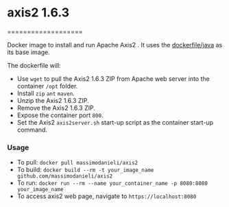 # axis2 1.6.3 
===================

Docker image to install and run Apache Axis2 . It uses the [dockerfile/java](https://index.docker.io/u/dockerfile/java/) as its base image.


The dockerfile will:

* Use `wget` to pull the Axis2 1.6.3 ZIP from Apache web server into the container `/opt` folder.
* Install `zip` `ant` `maven`.
* Unzip the Axis2 1.6.3 ZIP.
* Remove the Axis2 1.6.3 ZIP.
* Expose the container port `800`.
* Set the Axis2 `axis2server.sh` start-up script as the container start-up command.

### Usage
* To pull: `docker pull massimodanieli/axis2`
* To build: `docker build --rm -t your_image_name github.com/massimodanieli/axis2`
* To run: `docker run --rm --name your_container_name -p 8080:8080 your_image_name`
* To access axis2 web page, navigate to `https://localhost:8080`


